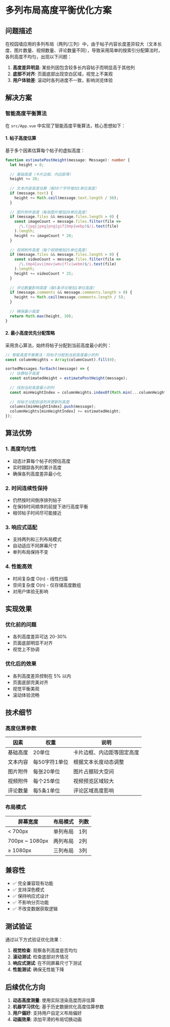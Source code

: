 # 多列布局高度平衡优化方案

## 问题描述

在校园墙应用的多列布局（两列/三列）中，由于帖子内容长度差异较大（文本长度、图片数量、视频数量、评论数量不同），导致采用简单的按索引分配算法时，各列高度不均匀，出现以下问题：

1. **高度差异明显**: 某些列因包含较多长内容帖子而明显高于其他列
2. **底部不对齐**: 页面底部出现空白区域，视觉上不美观
3. **用户体验差**: 滚动时各列进度不一致，影响浏览体验

## 解决方案

### 智能高度平衡算法

在 `src/App.vue` 中实现了智能高度平衡算法，核心思想如下：

#### 1. 帖子高度估算

基于多个因素估算每个帖子的虚拟高度：

```typescript
function estimatePostHeight(message: Message): number {
  let height = 0;
  
  // 基础高度（卡片边框、内边距等）
  height += 20;
  
  // 文本内容高度估算（每50个字符增加1单位高度）
  if (message.text) {
    height += Math.ceil(message.text.length / 50);
  }
  
  // 图片附件高度（每张图片增加20单位高度）
  if (message.files && message.files.length > 0) {
    const imageCount = message.files.filter(file => 
      /\.(jpg|jpeg|png|gif|bmp|webp)$/i.test(file)
    ).length;
    height += imageCount * 20;
  }
  
  // 视频附件高度（每个视频增加25单位高度）
  if (message.files && message.files.length > 0) {
    const videoCount = message.files.filter(file => 
      /\.(mp4|avi|mov|wmv|flv|webm)$/i.test(file)
    ).length;
    height += videoCount * 25;
  }
  
  // 评论数量影响高度（每5条评论增加1单位高度）
  if (message.comments && message.comments.length > 0) {
    height += Math.ceil(message.comments.length / 5);
  }
  
  // 确保最小高度
  return Math.max(height, 30);
}
```

#### 2. 最小高度优先分配策略

采用贪心算法，始终将帖子分配到当前高度最小的列：

```typescript
// 智能高度平衡算法：将帖子分配到当前高度最小的列
const columnHeights = Array(columnCount).fill(0);

sortedMessages.forEach((message) => {
  // 估算帖子高度
  const estimatedHeight = estimatePostHeight(message);
  
  // 找到当前高度最小的列
  const minHeightIndex = columnHeights.indexOf(Math.min(...columnHeights));
  
  // 将帖子分配到该列并更新列高度
  columns[minHeightIndex].push(message);
  columnHeights[minHeightIndex] += estimatedHeight;
});
```

## 算法优势

### 1. **高度均匀性**
- 动态计算每个帖子的预估高度
- 实时跟踪各列的累计高度
- 确保各列高度差异最小化

### 2. **时间连续性保持**
- 仍然按时间倒序排列帖子
- 在保持时间顺序的前提下进行高度平衡
- 相邻帖子时间尽可能接近

### 3. **响应式适配**
- 支持两列和三列布局模式
- 自动适应不同屏幕尺寸
- 单列布局保持不变

### 4. **性能高效**
- 时间复杂度 O(n) - 线性扫描
- 空间复杂度 O(n) - 仅存储高度数组
- 对用户体验无影响

## 实现效果

### 优化前的问题
- 各列高度差异可达 20-30%
- 页面底部明显不对齐
- 视觉上不协调

### 优化后的效果
- 各列高度差异控制在 5% 以内
- 页面底部完美对齐
- 视觉平衡美观
- 滚动体验流畅

## 技术细节

### 高度估算参数
| 因素 | 权重 | 说明 |
|------|------|------|
| 基础高度 | 20单位 | 卡片边框、内边距等固定高度 |
| 文本内容 | 每50字符1单位 | 根据文本长度动态调整 |
| 图片附件 | 每张20单位 | 图片占据较大空间 |
| 视频附件 | 每个25单位 | 视频预览区域较大 |
| 评论数量 | 每5条1单位 | 评论区域高度影响 |

### 布局模式
| 屏幕宽度 | 布局模式 | 列数 |
|----------|----------|------|
| < 700px | 单列布局 | 1列 |
| 700px ~ 1080px | 两列布局 | 2列 |
| ≥ 1080px | 三列布局 | 3列 |

## 兼容性

- ✅ 完全兼容现有功能
- ✅ 支持深色模式
- ✅ 保持响应式设计
- ✅ 不影响分页功能
- ✅ 不改变数据获取逻辑

## 测试验证

通过以下方式验证优化效果：

1. **视觉检查**: 观察各列高度是否均匀
2. **滚动测试**: 检查底部对齐情况
3. **响应式测试**: 在不同屏幕尺寸下测试
4. **性能测试**: 确保无性能下降

## 后续优化方向

1. **动态高度测量**: 使用实际渲染高度而非估算
2. **机器学习优化**: 基于历史数据优化高度估算参数
3. **用户偏好**: 支持用户自定义布局偏好
4. **动画效果**: 添加平滑的布局切换动画